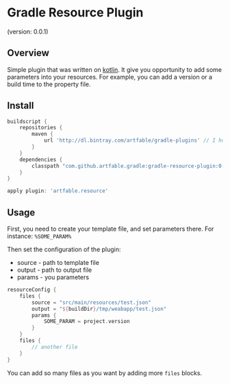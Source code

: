# Gradle Resource Plugin
(version: 0.0.1)

## Overview
Simple plugin that was written on [kotlin](https://kotlinlang.org). It give you opportunity to add some parameters into your resources. 
For example, you can add a version or a build time to the property file. 

## Install
```groovy
buildscript {
    repositories {
        maven {
            url 'http://dl.bintray.com/artfable/gradle-plugins' // I hope that it'll be jcenter() in the future :)
        }
    }
    dependencies {
        classpath "com.github.artfable.gradle:gradle-resource-plugin:0.0.1"
    }
}

apply plugin: 'artfable.resource'
```

## Usage
First, you need to create your template file, and set parameters there. For instance: `%SOME_PARAM%` 

Then set the configuration of the plugin:
+ source - path to template file
+ output - path to output file
+ params - you parameters

```groovy
resourceConfig {
    files {
        source = "src/main/resources/test.json"
        output = "${buildDir}/tmp/weabapp/test.json"
        params {
            SOME_PARAM = project.version
        }
    }
    files {
        // another file
    }
}
```

You can add so many files as you want by adding more `files` blocks.